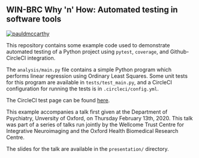WIN-BRC Why 'n' How: Automated testing in software tools
--------------------------------------------------------


[![pauldmccarthy](https://circleci.com/gh/pauldmccarthy/fmrib-analysis-group-31-march-2020.svg?style=svg)](https://circleci.com/gh/pauldmccarthy/fmrib-analysis-group-31-march-2020)


This repository contains some example code used to demonstrate automated
testing of a Python project using `pytest`, `coverage`, and Github-CircleCI
integration.


The `analysis/main.py` file contains a simple Python program which performs
linear regression using Ordinary Least Squares. Some unit tests for this
program are available in `tests/test_main.py`, and a CircleCI configuration
for running the tests is in `.circleci/config.yml`.


The CircleCI test page can be found
[here](https://circleci.com/gh/pauldmccarthy/fmrib-analysis-group-31-march-2020).


This example accompanies a talk first given at the Department of Psychiatry,
Unversity of Oxford, on Thursday February 13th, 2020. This talk was part of a
series of talks run jointly by the Wellcome Trust Centre for Integrative
Neuroimaging and the Oxford Health Biomedical Research Centre.


The slides for the talk are available in the `presentation/` directory.
